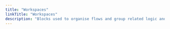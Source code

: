 ```yaml
---
title: "Workspaces"
linkTitle: "Workspaces"
description: "Blocks used to organise flows and group related logic and actions together."
---
```

